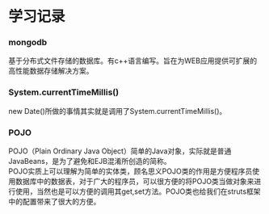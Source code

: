 # 学习记录
### mongodb  
基于分布式文件存储的数据库。有c++语言编写。旨在为WEB应用提供可扩展的高性能数据存储解决方案。  
### System.currentTimeMillis()  
new Date()所做的事情其实就是调用了System.currentTimeMillis()。
### POJO  
POJO（Plain Ordinary Java Object）简单的Java对象，实际就是普通JavaBeans，是为了避免和EJB混淆所创造的简称。  
POJO实质上可以理解为简单的实体类，顾名思义POJO类的作用是方便程序员使用数据库中的数据表，对于广大的程序员，可以很方便的将POJO类当做对象来进行使用，当然也是可以方便的调用其get,set方法。POJO类也给我们在struts框架中的配置带来了很大的方便。